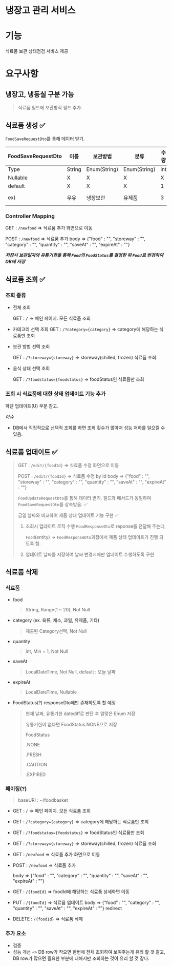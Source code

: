 # 냉장고 관리 서비스

# 기능

식료품 보관 상태점검 서비스 제공

# 요구사항

## **냉장고, 냉동실 구분 가능**

> 식료품 필드에 보관방식 필드 추가.

## **식료품 생성 ✅**

`FoodSaveRequestDto`를 통해 데이터 받기.

| FoodSaveRequestDto | 이름   | 보관방법     | 분류         | 수량 | 보관일자   | 유통기한   |
| ------------------ | ------ | ------------ | ------------ | ---- | ---------- | ---------- |
| Type               | String | Enum(String) | Enum(String) | int  | LocalDate  | LocalDate  |
| Nullable           | X      | X            | X            | X    | X          | O          |
| default            | X      | X            | X            | 1    | today      | X          |
| ex)                | 우유   | 냉장보관     | 유제품       | 3    | 2022-02-11 | 2022-02-21 |



### Controller Mapping

GET : `/newfood` => 식료품 추가 화면으로 이동

POST : `/newfood` => 식료품 추가
body => {"food" : "", "storeway" : "", "category" : "", "quantity" : "", "saveAt" : "", "expireAt" : ""}

***저장시 보관일자와 유통기한을 통해 `Food`의 `FoodStatus`를 결정한 뒤 `Food`로 변경하여 DB에 저장***



## **식료품 조회 ✅**

### 조회 종류

- 전체 조회

  GET :  `/` => 메인 페이지. 모든 식료품 조회

- 카테고리 선택 조회 
  GET : `/?category={category}` => category에 해당하는 식료품만 조회

- 보관 방법 선택 조회

  GET : `/?storeway={storeway}` => storeway(chilled, frozen) 식료품 조회

- 음식 상태 선택 조회 

  GET : `/?foodstatus={foodstatus}` => foodStatus인 식료품만 조회

### 조회 시 식료품에 대한 상태 업데이트 기능 추가

하단 업데이트(U) 부분 참고.

*이슈*

- DB에서 직접적으로 선택적 조회를 하면 조회 횟수가 많아져 성능 저하를 일으킬 수 있음.



## 식료품 업데이트 ✅

> GET : `/edit/{foodId}` => 식료품 수정 화면으로 이동
>
> POST : `/edit/{foodId}` => 식료품 수정 by Id 
> body => {"food" : "", "storeway" : "", "category" : "", "quantity" : "", "saveAt" : "", "expireAt" : ""}
>
> `FoodUpdateRequestDto`를 통해 데이터 받기. 필드와 메서드가 동일하여 `FoodSaveRequestDto`를 상속받음. ✅
>
> 금일 날짜와 비교하여 제품 상태 업데이트 기능 구현 ✅
>
> 1. 조회시 업데이트 로직 수행
>    `FoodResponseDto`로 reponse를 전달해 주는데,
>
>    `Food`(entity) -> `FoodResponseDto`과정에서 제품 상태 업데이트가 진행 되도록 함.
>
> 2. 업데이트 날짜를 저장하여 날짜 변경시에만 업데이트 수행하도록 구현

## 식료품 삭제



### **식료품**

- food

  > String, Range(1 ~ 20), Not Null

- category (ex. 육류, 채소, 과일, 유제품, 기타)

  > 제공된 Category선택, Not Null

- quantity

  > int, Min = 1, Not Null

- saveAt

  > LocalDateTime, Not Null, default : 오늘 날짜

- expireAt

  > LocalDateTime, Nullable

- FoodStatus(?) responseDto에만 존재하도록 할 예정

  > 현재 날짜, 유통기한 datediff로 판단 후 알맞은 Enum 저장
  >
  > 유통기한이 없다면 FoodStatus.NONE으로 저장
  >
  > FoodStatus
  >
  > .NONE
  >
  > .FRESH
  >
  > .CAUTION
  >
  > .EXPIRED

### **페이징(?)**

> baseURI : ~/foodbasket

- GET : `/` => 메인 페이지. 모든 식료품 조회

- GET : `/?category={category}` => category에 해당하는 식료품만 조회

- GET : `/?foodstatus={foodstatus}` => foodStatus인 식료품만 조회

- GET : `/?storeway={storeway}` => storeway(chilled, frozen) 식료품 조회

- GET : `/newfood` => 식료품 추가 화면으로 이동

- POST : `/newfood` => 식료품 추가

  body => {"food" : "", "category" : "", "quantity" : "", "saveAt" : "", "expireAt" : ""}

- GET : `/{foodId}` => foodId에 해당하는 식료품 상세화면 이동

- PUT : `/{foodId}` => 식료품 업데이트 body => {"food" : "", "category" : "", "quantity" : "", "saveAt" : "", "expireAt" : ""} redirect

- DELETE : `/{foodId}` => 식료품 삭제

### **추가 요소**

- 검증
- 성능 개선 -> DB row가 작으면 한번에 전체 조회하여 보여주는게 유리 할 것 같고, DB row가 많으면 필요한 부분에 대해서만 조회하는 것이 유리 할 것 같다.